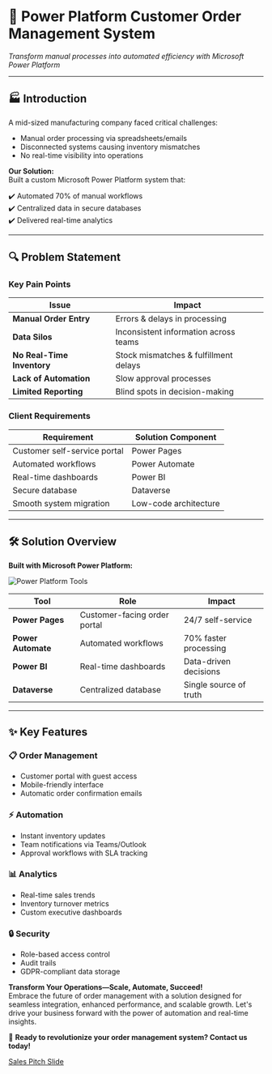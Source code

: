 # 🚀 Power Platform Customer Order Management System

*Transform manual processes into automated efficiency with Microsoft Power Platform*

---

## 🏭 Introduction
A mid-sized manufacturing company faced critical challenges:
- Manual order processing via spreadsheets/emails
- Disconnected systems causing inventory mismatches
- No real-time visibility into operations

**Our Solution:**  
Built a custom Microsoft Power Platform system that:

✔️ Automated 70% of manual workflows  
✔️ Centralized data in secure databases  
✔️ Delivered real-time analytics  

---

## 🔍 Problem Statement

### Key Pain Points
| Issue | Impact |
|-------|--------|
| **Manual Order Entry** | Errors & delays in processing |
| **Data Silos** | Inconsistent information across teams |
| **No Real-Time Inventory** | Stock mismatches & fulfillment delays |
| **Lack of Automation** | Slow approval processes |
| **Limited Reporting** | Blind spots in decision-making |

### Client Requirements
| Requirement | Solution Component |
|-------------|--------------------|
| Customer self-service portal | Power Pages |
| Automated workflows | Power Automate |
| Real-time dashboards | Power BI |
| Secure database | Dataverse |
| Smooth system migration | Low-code architecture |

---

## 🛠️ Solution Overview
**Built with Microsoft Power Platform:**

![Power Platform Tools](https://img.shields.io/badge/Tools-Power_Platform-%230078D4?style=for-the-badge&logo=microsoft)

| Tool | Role | Impact |
|------|------|--------|
| **Power Pages** | Customer-facing order portal | 24/7 self-service |
| **Power Automate** | Automated workflows | 70% faster processing |
| **Power BI** | Real-time dashboards | Data-driven decisions |
| **Dataverse** | Centralized database | Single source of truth |

---

## ✨ Key Features

### 📋 Order Management
- Customer portal with guest access
- Mobile-friendly interface
- Automatic order confirmation emails

### ⚡ Automation
- Instant inventory updates
- Team notifications via Teams/Outlook
- Approval workflows with SLA tracking

### 📊 Analytics
- Real-time sales trends
- Inventory turnover metrics
- Custom executive dashboards

### 🔒 Security
- Role-based access control
- Audit trails
- GDPR-compliant data storage



**Transform Your Operations—Scale, Automate, Succeed!**  
Embrace the future of order management with a solution designed for seamless integration, enhanced performance, and scalable growth. Let's drive your business forward with the power of automation and real-time insights.

🚀 **Ready to revolutionize your order management system? Contact us today!**

[Sales Pitch Slide](https://easynig-my.sharepoint.com/:p:/g/personal/sodiq_easynig_onmicrosoft_com/EQf5yEHLletAuVCqIkEUN9ABinPXnJdaMkB55fkOM3HTWg?e=UEpfSu)



